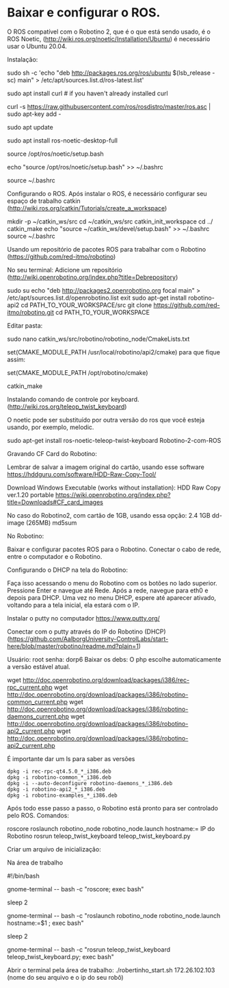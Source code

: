# Baixar e configurar o ROS.
O ROS compatível com o Robotino 2, que é o que está sendo usado, é o ROS Noetic, (http://wiki.ros.org/noetic/Installation/Ubuntu) é necessário usar o Ubuntu 20.04. 

Instalação:

sudo sh -c 'echo "deb http://packages.ros.org/ros/ubuntu $(lsb_release -sc) main" > /etc/apt/sources.list.d/ros-latest.list'

sudo apt install curl # if you haven't already installed curl

curl -s https://raw.githubusercontent.com/ros/rosdistro/master/ros.asc | sudo apt-key add -

sudo apt update

sudo apt install ros-noetic-desktop-full

source /opt/ros/noetic/setup.bash

echo "source /opt/ros/noetic/setup.bash" >> ~/.bashrc

source ~/.bashrc


Configurando o ROS.
Após instalar o ROS, é necessário configurar seu espaço de trabalho catkin (http://wiki.ros.org/catkin/Tutorials/create_a_workspace)

 mkdir -p ~/catkin_ws/src
 cd ~/catkin_ws/src
 catkin_init_workspace
 cd ../
 catkin_make
 echo "source ~/catkin_ws/devel/setup.bash" >> ~/.bashrc
 source ~/.bashrc

Usando um repositório de pacotes ROS para trabalhar com o Robotino
(https://github.com/red-itmo/robotino)

No seu terminal:
Adicione um repositório 
(http://wiki.openrobotino.org/index.php?title=Debrepository)

sudo su
echo "deb http://packages2.openrobotino.org focal main" > /etc/apt/sources.list.d/openrobotino.list
exit
sudo apt-get install robotino-api2
cd PATH_TO_YOUR_WORKSPACE/src
git clone https://github.com/red-itmo/robotino.git
cd PATH_TO_YOUR_WORKSPACE

Editar pasta:

sudo nano catkin_ws/src/robotino/robotino_node/CmakeLists.txt 

set(CMAKE_MODULE_PATH /usr/local/robotino/api2/cmake)
para que fique assim:

set(CMAKE_MODULE_PATH /opt/robotino/cmake)

catkin_make

Instalando comando de controle por keyboard.
(http://wiki.ros.org/teleop_twist_keyboard)

O noetic pode ser substituído por outra versão do ros que você esteja usando, por exemplo, melodic.

sudo apt-get install ros-noetic-teleop-twist-keyboard
Robotino-2-com-ROS

Gravando CF Card do Robotino:

Lembrar de salvar a imagem original do cartão, usando esse software
https://hddguru.com/software/HDD-Raw-Copy-Tool/

Download Windows Executable (works without installation): HDD Raw Copy ver.1.20 portable
https://wiki.openrobotino.org/index.php?title=Downloads#CF_card_images

No caso do Robotino2, com cartão de 1GB, usando essa opção:
2.4 
1GB 
dd-image (265MB) md5sum

No Robotino:

Baixar e configurar pacotes ROS para o Robotino.
Conectar o cabo de rede, entre o computador e o Robotino.

Configurando o DHCP na tela do Robotino:

Faça isso acessando o menu do Robotino com os botões no lado superior. Pressione Enter e navegue até Rede. Após a rede, navegue para eth0 e depois para DHCP. Uma vez no menu DHCP, espere até aparecer ativado, voltando para a tela inicial,  ela estará com o IP.

Instalar o putty no computador https://www.putty.org/

Conectar com o putty através do IP do Robotino (DHCP)
(https://github.com/AalborgUniversity-ControlLabs/start-here/blob/master/robotino/readme.md?plain=1)

Usuário: root
senha: dorp6 
Baixar os debs:
O php escolhe automaticamente a versão estável atual.

wget http://doc.openrobotino.org/download/packages/i386/rec-rpc_current.php
 wget http://doc.openrobotino.org/download/packages/i386/robotino-common_current.php
wget http://doc.openrobotino.org/download/packages/i386/robotino-daemons_current.php
wget http://doc.openrobotino.org/download/packages/i386/robotino-api2_current.php
wget http://doc.openrobotino.org/download/packages/i386/robotino-api2_current.php

É importante dar um ls para saber as versões
   
    dpkg -i rec-rpc-qt4.5.0_*_i386.deb
    dpkg -i robotino-common_*_i386.deb
    dpkg -i --auto-deconfigure robotino-daemons_*_i386.deb
    dpkg -i robotino-api2_*_i386.deb
    dpkg -i robotino-examples_*_i386.deb

Após todo esse passo a passo, o Robotino está pronto para ser controlado pelo ROS.
Comandos:

roscore
roslaunch robotino_node robotino_node.launch hostname:= IP do Robotino
rosrun teleop_twist_keyboard teleop_twist_keyboard.py

Criar um arquivo de inicialização: 

Na área de trabalho

#!/bin/bash

gnome-terminal -- bash -c "roscore; exec bash"

sleep 2

gnome-terminal -- bash -c "roslaunch robotino_node robotino_node.launch hostname:=$1
; exec bash"

sleep 2

gnome-terminal -- bash -c "rosrun teleop_twist_keyboard teleop_twist_keyboard.py; exec bash"

Abrir o terminal pela área de trabalho: ./robertinho_start.sh 172.26.102.103 (nome do seu arquivo e o ip do seu robô)
